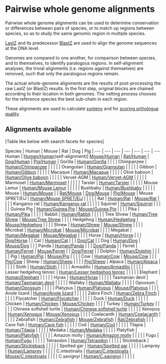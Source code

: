 # Pairwise whole genome alignments

Pairwise whole genome alignments can be used to determine conservation or differences between pairs of species, or to match up regions between species, so as to study the same genomic region in multiple species.

[LastZ](http://www.bx.psu.edu/~rsharris/lastz/) and its predecessor [Bla](http://europepmc.org/articles/PMC430961)[stZ](http://europepmc.org/articles/PMC208784) are used to align the genome sequences at the DNA level.

Genomes are compared to one another, for comparison between species, and to themselves, to identify paralogous regions. In self-alignment analyses, the trivial alignments (i.e. regions against themselves) are removed, such that only the paralogous regions remain.

The actual whole-genome alignments are the results of post-processing the raw LastZ (or BlastZ) results. In the first step, original blocks are chained according to their location in both genomes. The netting process chooses for the reference species the best sub-chain in each region.

These alignments are used to calculate [synteny](synteny.md) and for [scoring orthologue quality](orthology_quality_controls.md).

## Alignments available

[Table like below with search facets for species]

Species | Human | Mouse | Rat | Dog | Pig |
--- | --- | --- | --- | --- | --- | --- 
Human | [Human/Human](/info/genome/compara/mlss.html?mlss=739)(self-alignment)| [Mouse/Human](/info/genome/compara/mlss.html?mlss=677) | [Rat/Human](/info/genome/compara/mlss.html?mlss=765) | [Dog/Human](/info/genome/compara/mlss.html?mlss=710) | [Pig/Human](/info/genome/compara/mlss.html?mlss=716) | 
Gorilla | [Human/Gorilla](/info/genome/compara/mlss.html?mlss=713) | | | | 
Chimpanzee | [Human/Chimpanzee](/info/genome/compara/mlss.html?mlss=688) | | | | | 
Orangutan | [Human/Orangutan](/info/genome/compara/mlss.html?mlss=683) | | | | | 
Gibbon | [Human/Gibbon](/info/genome/compara/mlss.html?mlss=679) | | | | | 
Macaque | [Human/Macaque](/info/genome/compara/mlss.html?mlss=820) | | | | | 
Olive baboon | [Human/Olive baboon](/info/genome/compara/mlss.html?mlss=745) | | | | | 
Vervet-AGM | [Human/Vervet-AGM](/info/genome/compara/mlss.html?mlss=757) | | | | | 
Marmoset | [Human/Marmoset](/info/genome/compara/mlss.html?mlss=711) | | | | | 
Tarsier | [Human/Tarsier](/info/genome/compara/mlss.html?mlss=699) | | | | | 
Mouse Lemur | [Human/Mouse Lemur](/info/genome/compara/mlss.html?mlss=821) | | | | | 
Bushbaby | [Human/Bushbaby](/info/genome/compara/mlss.html?mlss=682) | | | | | 
Mouse | [Human/Mouse](/info/genome/compara/mlss.html?mlss=677) | | [Rat/Mouse](/info/genome/compara/mlss.html?mlss=766) | [Dog/Mouse](/info/genome/compara/mlss.html?mlss=592) | [Pig/Mouse](/info/genome/compara/mlss.html?mlss=584) | 
Mouse SPRET/EiJ | [Human/Mouse SPRET/EiJ](/info/genome/compara/mlss.html?mlss=831) | | | | | 
Rat | [Human/Rat](/info/genome/compara/mlss.html?mlss=765) | [Mouse/Rat](/info/genome/compara/mlss.html?mlss=766) | | | | 
Kangaroo rat | [Human/Kangaroo rat](/info/genome/compara/mlss.html?mlss=685) | | | | | 
Squirrel | [Human/Squirrel](/info/genome/compara/mlss.html?mlss=702) | | | | | 
Guinea Pig | [Human/Guinea Pig](/info/genome/compara/mlss.html?mlss=681) | [Mouse/Guinea Pig](/info/genome/compara/mlss.html?mlss=669) | | | | 
Pika | [Human/Pika](/info/genome/compara/mlss.html?mlss=694) | | | | | 
Rabbit | [Human/Rabbit](/info/genome/compara/mlss.html?mlss=680) | | | | | 
Tree Shrew  | [Human/Tree Shrew](/info/genome/compara/mlss.html?mlss=698) | [Mouse/Tree Shrew](/info/genome/compara/mlss.html?mlss=698) | | | | 
Hedgehog  | [Human/Hedgehog](/info/genome/compara/mlss.html?mlss=687) | [Mouse/Hedgehog](/info/genome/compara/mlss.html?mlss=687) | | | | 
Shrew  | [Human/Shrew](/info/genome/compara/mlss.html?mlss=697) | [Mouse/Shrew](/info/genome/compara/mlss.html?mlss=697) | | | | 
Microbat  | [Human/Microbat](/info/genome/compara/mlss.html?mlss=704) | [Mouse/Microbat](/info/genome/compara/mlss.html?mlss=704) | | | | 
Megabat  | [Human/Megabat](/info/genome/compara/mlss.html?mlss=696) | [Mouse/Megabat](/info/genome/compara/mlss.html?mlss=696) | | | | 
Horse  | [Human/Horse](/info/genome/compara/mlss.html?mlss=706) | | | [Dog/Horse](/info/genome/compara/mlss.html?mlss=593) | | 
Cat  | [Human/Cat](/info/genome/compara/mlss.html?mlss=712) | | | [Dog/Cat](/info/genome/compara/mlss.html?mlss=670) | | 
Dog  | [Human/Dog](/info/genome/compara/mlss.html?mlss=710) | [Mouse/Dog](/info/genome/compara/mlss.html?mlss=592) | | | 
Panda  | [Human/Panda](/info/genome/compara/mlss.html?mlss=705) | | | [Dog/Panda](/info/genome/compara/mlss.html?mlss=594) | | 
Ferret  | [Human/Ferret](/info/genome/compara/mlss.html?mlss=703) | [Mouse/Ferret](/info/genome/compara/mlss.html?mlss=607) | | [Dog/Ferret](/info/genome/compara/mlss.html?mlss=671) | | 
Dolphin  | [Human/Dolphin](/info/genome/compara/mlss.html?mlss=700) | | | | | 
Pig  | [Human/Pig](/info/genome/compara/mlss.html?mlss=716) | [Mouse/Pig](/info/genome/compara/mlss.html?mlss=584) | | | | 
Cow  | [Human/Cow](/info/genome/compara/mlss.html?mlss=709) | [Mouse/Cow](/info/genome/compara/mlss.html?mlss=586) | | | [Pig/Cow](/info/genome/compara/mlss.html?mlss=579) | 
Sheep  | [Human/Sheep](/info/genome/compara/mlss.html?mlss=746) | | | | [Pig/Sheep](/info/genome/compara/mlss.html?mlss=663) | 
Alpaca  | [Human/Alpaca](/info/genome/compara/mlss.html?mlss=701) | | | | | 
Sloth  | [Human/Sloth](/info/genome/compara/mlss.html?mlss=678) | | | | | 
Armadillo  | [Human/Armadillo](/info/genome/compara/mlss.html?mlss=684) | | | | |  
Lesser hedgehog tenrec  | [Human/Lesser hedgehog tenrec](/info/genome/compara/mlss.html?mlss=689) | | | | | 
Elephant  | [Human/Elephant](/info/genome/compara/mlss.html?mlss=691) | | | | | 
Hyrax  | [Human/Hyrax](/info/genome/compara/mlss.html?mlss=695) | | | | | 
Tasmanian devil  | [Human/Tasmanian devil](/info/genome/compara/mlss.html?mlss=715) | | | | | 
Wallaby  | [Human/Wallaby](/info/genome/compara/mlss.html?mlss=692) | | | | | 
Opossum  | [Human/Opossum](/info/genome/compara/mlss.html?mlss=707) | | | | | 
Platypus  | [Human/Platypus](/info/genome/compara/mlss.html?mlss=708) | [Mouse/Platypus](/info/genome/compara/mlss.html?mlss=587) | | | | 
Anole lizard  | [Human/Anole lizard](/info/genome/compara/mlss.html?mlss=722) | | | | | 
Zebra Finch  | [Human/Zebra Finch](/info/genome/compara/mlss.html?mlss=731) | | | | | 
Flycatcher  | [Human/Flycatcher](/info/genome/compara/mlss.html?mlss=718) | | | | | 
Duck  | [Human/Duck](/info/genome/compara/mlss.html?mlss=717) | | | | | 
Chicken  | [Human/Chicken](/info/genome/compara/mlss.html?mlss=811) | [Mouse/Chicken](/info/genome/compara/mlss.html?mlss=814) | | | | 
Turkey  | [Human/Turkey](/info/genome/compara/mlss.html?mlss=736) | | | | | 
Chinese softshell turtle  | [Human/Chinese softshell turtle](/info/genome/compara/mlss.html?mlss=720) | | | | | 
Xenopus  | [Human/Xenopus](/info/genome/compara/mlss.html?mlss=735) | [Mouse/Xenopus](/info/genome/compara/mlss.html?mlss=796) | | | | 
Coelacanth  | [Human/Coelacanth](/info/genome/compara/mlss.html?mlss=727) | | | | | 
Zebrafish  | [Human/Zebrafish](/info/genome/compara/mlss.html?mlss=767) | [Mouse/Zebrafish](/info/genome/compara/mlss.html?mlss=791) | [Rat/Zebrafish](/info/genome/compara/mlss.html?mlss=792) | | | 
Cave fish  | [Human/Cave fish](/info/genome/compara/mlss.html?mlss=751) | | | | | 
Cod  | [Human/Cod](/info/genome/compara/mlss.html?mlss=726) | | | | | 
Tilapia  | [Human/Tilapia](/info/genome/compara/mlss.html?mlss=729) | | | | | 
Medaka  | [Human/Medaka](/info/genome/compara/mlss.html?mlss=728) | | | | | 
Platyfish  | [Human/Platyfish](/info/genome/compara/mlss.html?mlss=734) | | | | | 
Amazon molly  | [Human/Amazon molly](/info/genome/compara/mlss.html?mlss=747) | | | | | 
Fugu  | [Human/Fugu](/info/genome/compara/mlss.html?mlss=733) | | | | | 
Tetraodon  | [Human/Tetraodon](/info/genome/compara/mlss.html?mlss=732) | | | | | 
Stickleback  | [Human/Stickleback](/info/genome/compara/mlss.html?mlss=725) | | | | | 
Spotted gar  | [Human/Spotted gar](/info/genome/compara/mlss.html?mlss=752) | | | | | 
Lamprey  | [Human/Lamprey](/info/genome/compara/mlss.html?mlss=730) | | | | | 
C.intestinalis  | [Human/C.intestinalis](/info/genome/compara/mlss.html?mlss=723) | [Mouse/C.intestinalis](/info/genome/compara/mlss.html?mlss=802) | | | | 
C.savignyi  | [Human/C.savignyi](/info/genome/compara/mlss.html?mlss=721) | | | | | 
